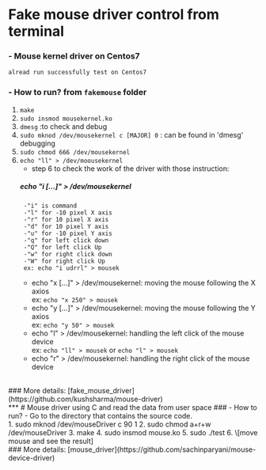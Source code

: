 # Fake mouse driver control from terminal
### - Mouse kernel driver on Centos7
	alread run successfully test on Centos7
### - How to run? from `fakemouse` folder
1. `make`
2. `sudo insmod mousekernel.ko`
3. `dmesg` 	:to check and debug
4. `sudo mknod /dev/mousekernel c [MAJOR] 0`	: can be found in 'dmesg' debugging
5. `sudo chmod 666 /dev/mousekernel`
6. `echo "ll" > /dev/moousekernel`
	- step 6 to check the work of the driver with those instruction:
	##### echo "i [...]" > /dev/mousekernel
		-"i" is command
		-"l" for -10 pixel X axis
		-"r" for 10 pixel X axis
		-"d" for 10 pixel Y axis
		-"u" for -10 pixel Y axis
		-"q" for left click down
		-"Q" for left click Up
		-"w" for right click down
		-"W" for right click Up
		ex: echo "i udrrl" > mousek
	* echo "x [...]" > /dev/mousekernel:	moving the mouse following the X axios<br/>
		ex: `echo "x 250" > mousek`
	* echo "y [...]" > /dev/mousekernel:	moving the mouse following the Y axios<br/>
		ex: `echo "y 50" > mousek`
	* echo "l" > /dev/mousekernel:	handling the left click of the mouse device<br/>
		ex: `echo "ll" > mousek` or `echo "l" > mousek`
	* echo "r" > /dev/mousekernel:	handling the right click of the mouse device<br/>
<br/>
### More details: [fake_mouse_driver](https://github.com/kushsharma/mouse-driver)
<br/>
***
# Mouse driver using C and read the data from user space
### - How to run?
- Go to the directory that contains the source code.<br/>
1. sudo mknod /dev/mouseDriver c 90 1
2. sudo chmod a+r+w /dev/mouseDriver
3. make
4. sudo insmod mouse.ko
5. sudo ./test
6. \[move mouse and see the result] 
<br/>
### More details: [mouse_driver](https://github.com/sachinparyani/mouse-device-driver)
<br/>